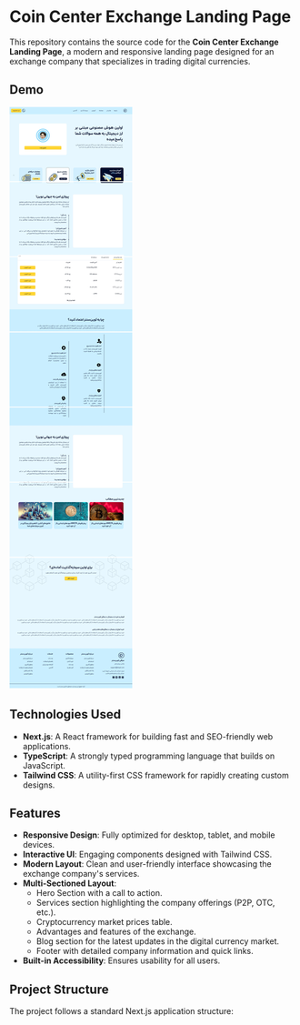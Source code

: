 # Coin Center Exchange Landing Page

This repository contains the source code for the **Coin Center Exchange Landing Page**, a modern and responsive landing page designed for an exchange company that specializes in trading digital currencies.

## Demo

![Screenshot](https://github.com/panahi-projects/coin-center-exchange-landing/blob/main/public/ccex-demo.jpg)

## Technologies Used

- **Next.js**: A React framework for building fast and SEO-friendly web applications.
- **TypeScript**: A strongly typed programming language that builds on JavaScript.
- **Tailwind CSS**: A utility-first CSS framework for rapidly creating custom designs.

## Features

- **Responsive Design**: Fully optimized for desktop, tablet, and mobile devices.
- **Interactive UI**: Engaging components designed with Tailwind CSS.
- **Modern Layout**: Clean and user-friendly interface showcasing the exchange company's services.
- **Multi-Sectioned Layout**:
  - Hero Section with a call to action.
  - Services section highlighting the company offerings (P2P, OTC, etc.).
  - Cryptocurrency market prices table.
  - Advantages and features of the exchange.
  - Blog section for the latest updates in the digital currency market.
  - Footer with detailed company information and quick links.
- **Built-in Accessibility**: Ensures usability for all users.

## Project Structure

The project follows a standard Next.js application structure:
